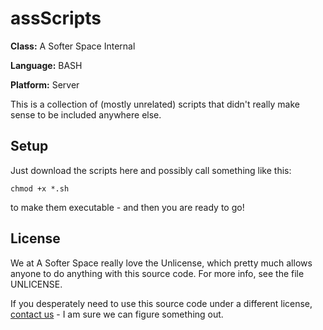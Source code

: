 # assScripts

**Class:** A Softer Space Internal

**Language:** BASH

**Platform:** Server

This is a collection of (mostly unrelated) scripts that didn't really make sense to be included anywhere else.

## Setup

Just download the scripts here and possibly call something like this:

```
chmod +x *.sh
```

to make them executable - and then you are ready to go!

## License

We at A Softer Space really love the Unlicense, which pretty much allows anyone to do anything with this source code.
For more info, see the file UNLICENSE.

If you desperately need to use this source code under a different license, [contact us](mailto:moya@asofterspace.com) - I am sure we can figure something out.